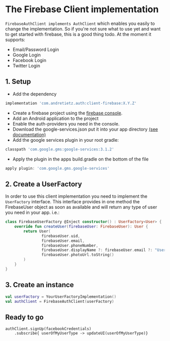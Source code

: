 # The Firebase Client implementation
```FirebaseAuthClient implements AuthClient``` which enables you easily
to change the implementation. So if you're not sure what to use yet and
want to get started with firebase, this is a good thing todo.
At the moment it supports:
* Email/Password Login
* Google Login
* Facebook Login
* Twitter Login

## 1. Setup
* Add the dependency
```gradle
implementation 'com.andretietz.auth:client-firebase:X.Y.Z'
```
* Create a firebase project using the [firebase console](https://console.firebase.google.com).
* Add an Android application to the project
* Enable the auth-providers you need in the console.
* Download the google-services.json put it into your app directory [(see documentation)](https://developers.google.com/android/guides/google-services-plugin)
* Add the google services plugin in your root gradle:
```gradle
classpath 'com.google.gms:google-services:3.1.2'
```
* Apply the plugin in the apps build.gradle on the bottom of the file
```gradle
apply plugin: 'com.google.gms.google-services'
```

## 2. Create a UserFactory
In order to use this client implementation you need to implement the
```UserFactory``` interface. This interface provides in one method
the FirebaseUser object as soon as available and will return any type
of user you need in your app.
i.e.:
```kotlin
class FirebaseUserFactory @Inject constructor() : UserFactory<User> {
    override fun createUser(firebaseUser: FirebaseUser): User {
        return User(
                firebaseUser.uid,
                firebaseUser.email,
                firebaseUser.phoneNumber,
                firebaseUser.displayName ?: firebaseUser.email ?: "User",
                firebaseUser.photoUrl.toString()
        )
    }
}
```

## 3. Create an instance

```kotlin
val userFactory = YourUserFactoryImplementation()
val authClient = FirebaseAuthClient(userFactory)
```

## Ready to go

```
authClient.signUp(facebookCredentials)
    .subscribe{ userOfMyUserType -> updateUI(userOfMyUserType)}
```

